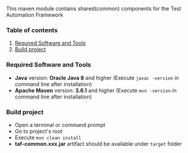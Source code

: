 This maven module contains shared(common) components for the Test Automation Framework


### Table of contents
1. [Required Software and Tools](#required-software-and-tools)
2. [Build project](#build-project)

<a name="required-software-and-tools"></a>
### Required Software and Tools  
* **Java** version: **Oracle Java 8** and higher (Execute `javac -version` in command line after installation)
* **Apache Maven** version: **3.6.1** and higher (Execute `mvn -version` in command line after installation)

<a name="build-project"></a>
### Build project  
* Open a terminal or command prompt
* Go to project's root
* Execute `mvn clean install`
* **taf-common.xxx.jar**  artifact should be available under `target` folder 
